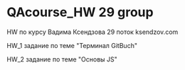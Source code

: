 # QAcourse_HW 29 group
HW по курсу Вадима Ксендзова 29 поток ksendzov.com


HW_1 задание по теме "Терминал GitBuch"

HW_2 задание по теме "Основы JS"
